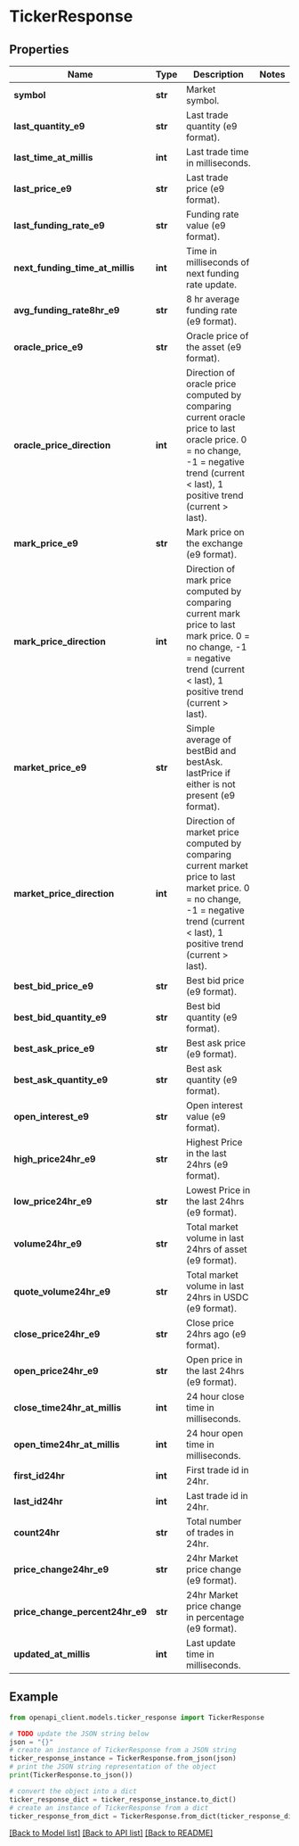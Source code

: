 # TickerResponse


## Properties

Name | Type | Description | Notes
------------ | ------------- | ------------- | -------------
**symbol** | **str** | Market symbol. | 
**last_quantity_e9** | **str** | Last trade quantity (e9 format). | 
**last_time_at_millis** | **int** | Last trade time in milliseconds. | 
**last_price_e9** | **str** | Last trade price (e9 format). | 
**last_funding_rate_e9** | **str** | Funding rate value (e9 format). | 
**next_funding_time_at_millis** | **int** | Time in milliseconds of next funding rate update. | 
**avg_funding_rate8hr_e9** | **str** | 8 hr average funding rate (e9 format). | 
**oracle_price_e9** | **str** | Oracle price of the asset (e9 format). | 
**oracle_price_direction** | **int** | Direction of oracle price computed by comparing current oracle price to last oracle price. 0 &#x3D; no change, -1 &#x3D; negative trend (current &lt; last), 1 positive trend (current &gt; last). | 
**mark_price_e9** | **str** | Mark price on the exchange (e9 format). | 
**mark_price_direction** | **int** | Direction of mark price computed by comparing current mark price to last mark price. 0 &#x3D; no change, -1 &#x3D; negative trend (current &lt; last), 1 positive trend (current &gt; last). | 
**market_price_e9** | **str** | Simple average of bestBid and bestAsk. lastPrice if either is not present (e9 format). | 
**market_price_direction** | **int** | Direction of market price computed by comparing current market price to last market price. 0 &#x3D; no change, -1 &#x3D; negative trend (current &lt; last), 1 positive trend (current &gt; last). | 
**best_bid_price_e9** | **str** | Best bid price (e9 format). | 
**best_bid_quantity_e9** | **str** | Best bid quantity (e9 format). | 
**best_ask_price_e9** | **str** | Best ask price (e9 format). | 
**best_ask_quantity_e9** | **str** | Best ask quantity (e9 format). | 
**open_interest_e9** | **str** | Open interest value (e9 format). | 
**high_price24hr_e9** | **str** | Highest Price in the last 24hrs (e9 format). | 
**low_price24hr_e9** | **str** | Lowest Price in the last 24hrs (e9 format). | 
**volume24hr_e9** | **str** | Total market volume in last 24hrs of asset (e9 format). | 
**quote_volume24hr_e9** | **str** | Total market volume in last 24hrs in USDC (e9 format). | 
**close_price24hr_e9** | **str** | Close price 24hrs ago (e9 format). | 
**open_price24hr_e9** | **str** | Open price in the last 24hrs (e9 format). | 
**close_time24hr_at_millis** | **int** | 24 hour close time in milliseconds. | 
**open_time24hr_at_millis** | **int** | 24 hour open time in milliseconds. | 
**first_id24hr** | **int** | First trade id in 24hr. | 
**last_id24hr** | **int** | Last trade id in 24hr. | 
**count24hr** | **str** | Total number of trades in 24hr. | 
**price_change24hr_e9** | **str** | 24hr Market price change (e9 format). | 
**price_change_percent24hr_e9** | **str** | 24hr Market price change in percentage (e9 format). | 
**updated_at_millis** | **int** | Last update time in milliseconds. | 

## Example

```python
from openapi_client.models.ticker_response import TickerResponse

# TODO update the JSON string below
json = "{}"
# create an instance of TickerResponse from a JSON string
ticker_response_instance = TickerResponse.from_json(json)
# print the JSON string representation of the object
print(TickerResponse.to_json())

# convert the object into a dict
ticker_response_dict = ticker_response_instance.to_dict()
# create an instance of TickerResponse from a dict
ticker_response_from_dict = TickerResponse.from_dict(ticker_response_dict)
```
[[Back to Model list]](../README.md#documentation-for-models) [[Back to API list]](../README.md#documentation-for-api-endpoints) [[Back to README]](../README.md)


